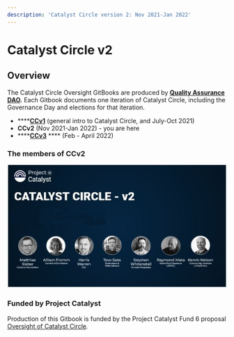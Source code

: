 ```yaml
---
description: 'Catalyst Circle version 2: Nov 2021-Jan 2022'
---
```


# Catalyst Circle v2

## Overview <a href="#overview" id="overview"></a>

The Catalyst Circle Oversight GitBooks are produced by [**Quality Assurance DAO**](https://quality-assurance-dao.github.io)**.** Each Gitbook documents one iteration of Catalyst Circle, including the Governance Day and elections for that iteration.**​**

* ****[**CCv1**](https://catalyst-swarm.gitbook.io/catalyst-circle/) (general intro to Catalyst Circle, and July-Oct 2021)
* **CCv2** (Nov 2021-Jan 2022) - you are here
* ****[**CCv3**](https://quality-assurance-dao.gitbook.io/catalyst-circle-oversight-v3/) **** (Feb - April 2022)

### The members of CCv2

![](<.gitbook/assets/CCv2 members.JPG>)

### Funded by Project Catalyst&#x20;

Production of this Gitbook is funded by the Project Catalyst Fund 6 proposal [Oversight of Catalyst Circle](https://cardano.ideascale.com/a/dtd/Oversight-of-Catalyst-Circle/370088-48088).
